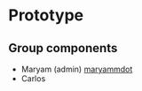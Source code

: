 # Prototype

## Group components

- Maryam (admin) [maryammdot](https://github.com/maryammdot)
- Carlos